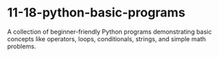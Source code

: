 # 11-18-python-basic-programs
A collection of beginner-friendly Python programs demonstrating basic concepts like operators, loops, conditionals, strings, and simple math problems.
